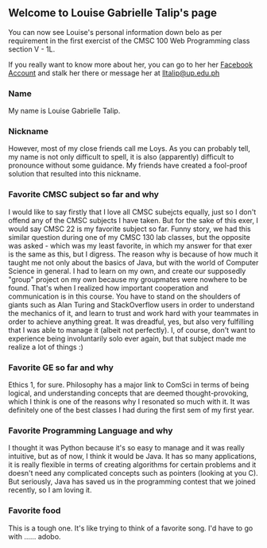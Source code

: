 ## Welcome to Louise Gabrielle Talip's page

You can now see Louise's personal information down belo as per requirement in the first exercist of the CMSC 100 Web Programming class section V - 1L.

If you really want to know more about her, you can go to her her [Facebook Account](https://facebook.com/ridiculoys) and stalk her there or message her at lltalip@up.edu.ph

### Name

My name is Louise Gabrielle Talip.

### Nickname

However, most of my close friends call me Loys. As you can probably tell, my name is not only difficult to spell, it is also (apparently) difficult to pronounce without some guidance. My friends have created a fool-proof solution that resulted into this nickname.

### Favorite CMSC subject so far and why

I would like to say firstly that I love all CMSC subejcts equally, just so I don't offend any of the CMSC subjects I have taken. But for the sake of this exer, I would say CMSC 22 is my favorite subject so far. Funny story, we had this similar question during one of my CMSC 130 lab classes, but the opposite was asked - which was my least favorite, in which my answer for that exer is the same as this, but I digress. The reason why is because of how much it taught me not only about the basics of Java, but with the world of Computer Science in general. I had to learn on my own, and create our supposedly "group" project on my own because my groupmates were nowhere to be found. That's when I realized how important cooperation and communication is in this course. You have to stand on the shoulders of giants such as Alan Turing and StackOverflow users in order to understand the mechanics of it, and learn to trust and work hard with your teammates in order to achieve anything great. It was dreadful, yes, but also very fulfilling that I was able to manage it (albeit not perfectly). I, of course, don't want to experience being involuntarily solo ever again, but that subject made me realize a lot of things :)

### Favorite GE so far and why

Ethics 1, for sure. Philosophy has a major link to ComSci in terms of being logical, and understanding concepts that are deemed thought-provoking, which I think is one of the reasons why I resonated so much with it. It was definitely one of the best classes I had during the first sem of my first year.

### Favorite Programming Language and why

I thought it was Python because it's so easy to manage and it was really intuitive, but as of now, I think it would be Java. It has so many applications, it is really flexible in terms of creating algorithms for certain problems and it doesn't need any complicated concepts such as pointers (looking at you C). But seriously, Java has saved us in the programming contest that we joined recently, so I am loving it.

### Favorite food

This is a tough one. It's like trying to think of a favorite song. I'd have to go with ...... adobo.